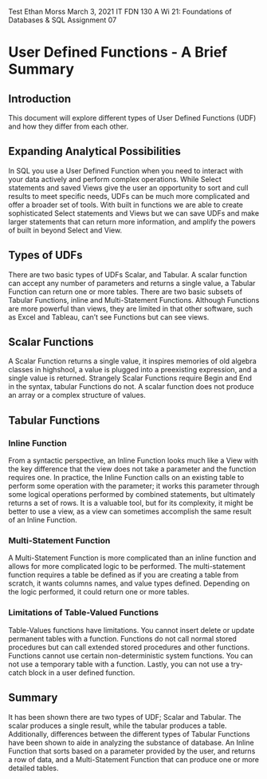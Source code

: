 Test
Ethan Morss
March 3, 2021
IT FDN 130 A Wi 21: Foundations of Databases & SQL
Assignment 07

# User Defined Functions - A Brief Summary

## Introduction

This document will explore different types of User Defined Functions (UDF) and how they differ from each other.

## Expanding Analytical Possibilities

In SQL you use a User Defined Function when you need to interact with your data actively and perform complex operations.  While Select statements and saved Views give the user an opportunity to sort and cull results to meet specific needs, UDFs can be much more complicated and offer a broader set of tools.  With built in functions we are able to create sophisticated Select statements and Views but we can save UDFs and make larger statements that can return more information, and amplify the powers of built in beyond Select and View. 

## Types of UDFs

There are two basic types of UDFs Scalar, and Tabular.  A scalar function can accept any number of parameters and returns a single value, a Tabular Function can return one or more tables.  There are two basic subsets of Tabular Functions, inline and Multi-Statement Functions.  Although Functions are more powerful than views, they are limited in that other software, such as Excel and Tableau, can’t see Functions but can see views.

## Scalar Functions

A Scalar Function returns a single value, it inspires memories of old algebra classes in highshool, a value is plugged into a preexisting expression, and a single value is returned.  Strangely Scalar Functions require Begin and End in the syntax, tabular Functions do not.  A scalar function does not produce an array or a complex structure of values.

## Tabular Functions

### Inline Function

From a syntactic perspective, an Inline Function looks much like a View with the key difference that the view does not take a parameter and the function requires one.  In practice, the Inline Function calls on an existing table to perform some operation with the parameter; it works this parameter through some logical operations performed by combined statements, but ultimately returns a set of rows.  It is a valuable tool, but for its complexity, it might be better to use a view, as a view can sometimes accomplish the same result of an Inline Function.

### Multi-Statement Function

A Multi-Statement Function is more complicated than an inline function and allows for more complicated logic to be performed.  The multi-statement function requires a table be defined as if you are creating a table from scratch, it wants columns names, and value types defined.  Depending on the logic performed, it could return one or more tables. 

### Limitations of Table-Valued Functions

Table-Values functions have limitations.  You cannot insert delete or update permanent tables with a function.  Functions do not call normal stored procedures but can call extended stored procedures and other functions.  Functions cannot use certain non-deterministic system functions.   You can not use a temporary table with a function.  Lastly, you can not use a try-catch block in a user defined function.

## Summary 

It has been shown there are two types of UDF; Scalar and Tabular.  The scalar produces a single result, while the tabular produces a table.  Additionally, differences between the different types of Tabular Functions have been shown to aide in analyzing the substance of database.  An Inline Function that sorts based on a parameter provided by the user, and returns a row of data, and a Multi-Statement Function that can produce one or more detailed tables.    
